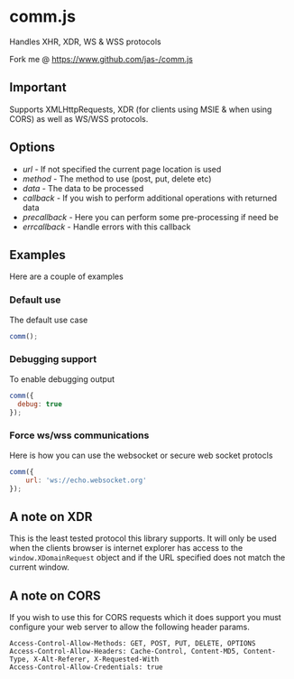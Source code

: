 # comm.js #

Handles XHR, XDR, WS & WSS protocols

Fork me @ https://www.github.com/jas-/comm.js

## Important ##
Supports XMLHttpRequests, XDR (for clients using MSIE & when using CORS) as well as WS/WSS protocols.

## Options ##
* _url_ - If not specified the current page location is used
* _method_ - The method to use (post, put, delete etc)
* _data_ - The data to be processed
* _callback_ - If you wish to perform additional operations with returned data
* _precallback_ - Here you can perform some pre-processing if need be
* _errcallback_ - Handle errors with this callback

## Examples ##
Here are a couple of examples

### Default use ###
The default use case

```javascript
comm();
```

### Debugging support ###
To enable debugging output

```javascript
comm({
  debug: true
});
```

### Force ws/wss communications ###
Here is how you can use the websocket or secure web socket protocls

```javascript
comm({
	url: 'ws://echo.websocket.org'
});
```

## A note on XDR ##
This is the least tested protocol this library supports. It will only be used
when the clients browser is internet explorer has access to the `window.XDomainRequest`
object and if the URL specified does not match the current window.

## A note on CORS ##
If you wish to use this for CORS requests which it does support you must configure your web server to allow the following header params.
```
Access-Control-Allow-Methods: GET, POST, PUT, DELETE, OPTIONS
Access-Control-Allow-Headers: Cache-Control, Content-MD5, Content-Type, X-Alt-Referer, X-Requested-With
Access-Control-Allow-Credentials: true
```
